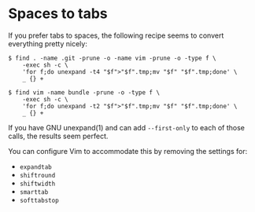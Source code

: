 Spaces to tabs
==============

If you prefer tabs to spaces, the following recipe seems to convert everything
pretty nicely:

	$ find . -name .git -prune -o -name vim -prune -o -type f \
		-exec sh -c \
		'for f;do unexpand -t4 "$f">"$f".tmp;mv "$f" "$f".tmp;done' \
		_ {} +

	$ find vim -name bundle -prune -o -type f \
		-exec sh -c \
		'for f;do unexpand -t2 "$f">"$f".tmp;mv "$f" "$f".tmp;done' \
		_ {} +

If you have GNU unexpand(1) and can add `--first-only` to each of those calls,
the results seem perfect.

You can configure Vim to accommodate this by removing the settings for:

* `expandtab`
* `shiftround`
* `shiftwidth`
* `smarttab`
* `softtabstop`
